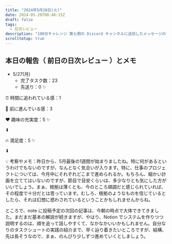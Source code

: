 ```yaml
---
title: "2024年5月28日(火)"
date: 2024-05-28T00:48:15Z
draft: false
tags:
  - 日次レビュー
description: "100日チャレンジ 第七期の Discord チャンネルに送信したメッセージのアーカイブ"
scrolltotop: true
---
```


## 本日の報告（ 前日の日次レビュー ）とメモ

- 5/27(月)
  - 完了タスク数：23
  - 先送り：0 ✨

⏰ 時間に追われている感：1

💪 前に進んでいる感：3

❤️ 趣味の充実度：5 ✨

⬇︎

🔥 満足度：5 ✨

⬇︎

💡 考察やメモ：昨日から、5月最後の1週間が始まりましたね。特に何があるというわけでもないのですが、なんとなく気合いが入ります。特に、仕事のプロジェクトについては、今月中にそれぞれどこまで進められるか。もちろん、細かい計画を立ててはいないのですが、節目で目安くらいは、多少なりとも気にした方がいいでしょう。まぁ、根拠は薄くとも、今のところ順調だと感じられていれば、その程度で十分だとは思っています。むしろ、根拠のようなものを信じているとしたら、それは幻想に惑わされているということかもしれませんからね。

ところで、note に投稿予定の次回の記事は、今朝の時点で大体できてきました。まだまだ基本の解説が続きますが、やはり、Notion でシステムを作りつつ説明するのは、順を追って話しやすくて、なかなかいいかもしれません。自分なりのタスクシュートの実践の紹介まで、早く辿り着きたいところですが、結構、先は長そうなので、まぁ、のんびり少しずつ進めていくとしましょう。
